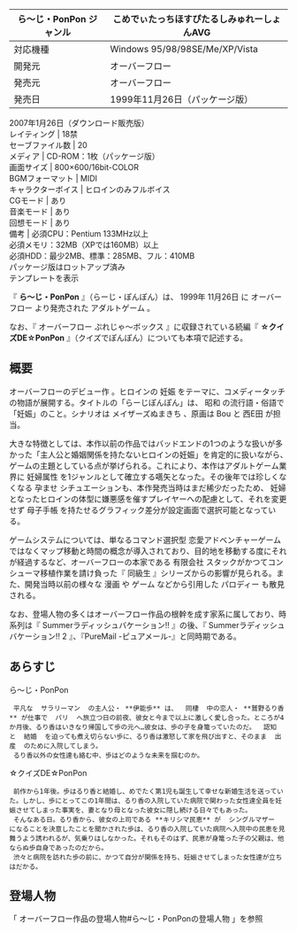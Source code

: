 ら〜じ・PonPon  ジャンル  |  こめでぃたっちほすぴたるしみゅれーしょんAVG   
---|---  
対応機種  |  Windows 95/98/98SE/Me/XP/Vista   
開発元  |  オーバーフロー   
発売元  |  オーバーフロー   
発売日  |  1999年11月26日（パッケージ版）   
2007年1月26日（ダウンロード販売版）  
レイティング  |  18禁   
セーブファイル数  |  20   
メディア  |  CD-ROM：1枚（パッケージ版）   
画面サイズ  |  800×600/16bit-COLOR   
BGMフォーマット  |  MIDI   
キャラクターボイス  |  ヒロインのみフルボイス   
CGモード  |  あり   
音楽モード  |  あり   
回想モード  |  あり   
備考  |  必須CPU：Pentium 133MHz以上   
必須メモリ：32MB（XPでは160MB）以上  
必須HDD：最少2MB、標準：285MB、フル：410MB  
パッケージ版はロットアップ済み  
テンプレートを表示  
  
『 **ら〜じ・PonPon** 』（らーじ・ぽんぽん）は、  1999年  11月26日  に  オーバーフロー  より発売された  アダルトゲーム  。

なお、『  オーバーフロー ぷれじゃ〜ボックス  』に収録されている続編『 **☆クイズDE☆PonPon**
』（クイズでぽんぽん）についても本項で記述する。

##  概要  

オーバーフローのデビュー作    。ヒロインの  妊娠  をテーマに、コメディータッチの物語が展開する。タイトルの「らーじぽんぽん」は、  昭和
の流行語・俗語で「妊娠」のこと。シナリオは  メイザーズぬまきち  、原画は  Bou  と  西E田  が担当。

大きな特徴としては、本作以前の作品ではバッドエンドの1つのような扱いが多かった「主人公と婚姻関係を持たないヒロインの妊娠」を肯定的に扱いながら、ゲームの主題としている点が挙げられる。これにより、本作はアダルトゲーム業界に
妊婦属性  を1ジャンルとして確立する嚆矢となった。その後年では珍しくなくなる  孕ませ  シチュエーションも、本作発売当時はまだ稀少だったため、  妊婦
となったヒロインの体型に嫌悪感を催すプレイヤーへの配慮として、それを変更せず  母子手帳  を持たせるグラフィック差分が設定画面で選択可能となっている。

ゲームシステムについては、単なるコマンド選択型  恋愛アドベンチャーゲーム
ではなくマップ移動と時間の概念が導入されており、目的地を移動する度にそれが経過するなど、オーバーフローの本家である  有限会社
スタックがかつてコンシューマ移植作業を請け負った『  同級生  』シリーズからの影響が見られる。また、開発当時以前の様々な  漫画  や  ゲーム
などから引用した  パロディー  も散見される。

なお、登場人物の多くはオーバーフロー作品の根幹を成す家系に属しており、時系列は『  Summerラディッシュバケーション!!  』の後、『
Summerラディッシュバケーション!! 2  』、『PureMail -ピュアメール-』と同時期である。

##  あらすじ  

ら〜じ・PonPon

     平凡な  サラリーマン  の主人公・ **伊能歩** は、  同棲  中の恋人・ **鷲野るり香** が仕事で  パリ  へ旅立つ日の前夜、彼女と今まで以上に激しく愛し合った。ところが4か月後、るり香はいきなり帰国して歩の元へ…彼女は、歩の子を身篭っていたのだ。  認知  と  結婚  を迫っても煮え切らない歩に、るり香は激怒して家を飛び出すと、そのまま  出産  のために入院してしまう。 
     るり香以外の女性達も絡む中、歩はどのような未来を掴むのか。 
☆クイズDE☆PonPon

     前作から1年後。歩はるり香と結婚し、めでたく第1児も誕生して幸せな新婚生活を送っていた。しかし、歩にとってこの1年間は、るり香の入院していた病院で関わった女性達全員を妊娠させてしまった事実を、妻となり母となった彼女に隠し続ける日々でもあった。 
     そんなある日。るり香から、彼女の上司である **キリシマ民恵** が  シングルマザー  になることを決意したことを聞かされた歩は、るり香の入院していた病院へ入院中の民恵を見舞うよう誘われるが、気乗りはしなかった。それもそのはず、民恵が身篭った子の父親は、他ならぬ歩自身であったのだから。 
     渋々と病院を訪れた歩の前に、かつて自分が関係を持ち、妊娠させてしまった女性達が立ちはだかる。 

##  登場人物  

「  オーバーフロー作品の登場人物#ら〜じ・PonPonの登場人物  」を参照

